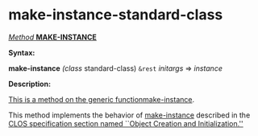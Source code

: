 make-instance-standard-class
============================

[*Method* **MAKE-INSTANCE**]()

**Syntax:**

**make-instance** *(class* standard-class) `&rest` *initargs* => *instance*

**Description:**

[This is a method on the generic function]()[make-instance](make-instance.md).

This method implements the behavior of [make-instance](make-instance.md) described in the [CLOS specification section named ``Object Creation and Initialization.''](http://www.lispworks.com/documentation/HyperSpec/Body/07_a.htm)
